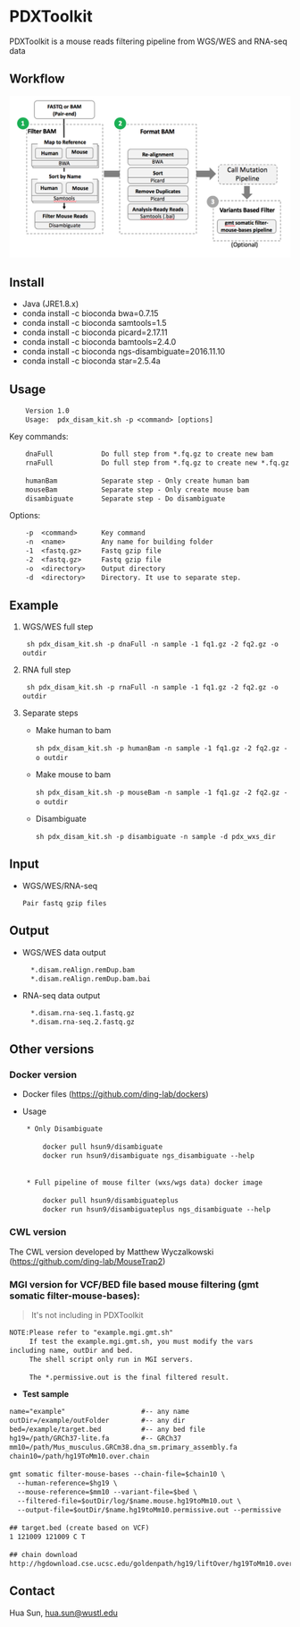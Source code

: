 
PDXToolkit
===========
PDXToolkit is a mouse reads filtering pipeline from WGS/WES and RNA-seq data

## Workflow

![](doc/workflow.png)

Install
-------
   * Java (JRE1.8.x)
   * conda install -c bioconda bwa=0.7.15
   * conda install -c bioconda samtools=1.5
   * conda install -c bioconda picard=2.17.11
   * conda install -c bioconda bamtools=2.4.0
   * conda install -c bioconda ngs-disambiguate=2016.11.10
   * conda install -c bioconda star=2.5.4a


Usage
-----

        Version 1.0
        Usage:  pdx_disam_kit.sh -p <command> [options]

Key commands:

        dnaFull            Do full step from *.fq.gz to create new bam 
        rnaFull            Do full step from *.fq.gz to create new *.fq.gz
        
        humanBam           Separate step - Only create human bam
        mouseBam           Separate step - Only create mouse bam
        disambiguate       Separate step - Do disambiguate

Options:
        
        -p  <command>      Key command
        -n  <name>         Any name for building folder
        -1  <fastq.gz>     Fastq gzip file
        -2  <fastq.gz>     Fastq gzip file
        -o  <directory>    Output directory
        -d  <directory>    Directory. It use to separate step.


Example
-------


1. WGS/WES full step
        
        sh pdx_disam_kit.sh -p dnaFull -n sample -1 fq1.gz -2 fq2.gz -o outdir

2. RNA full step
        
        sh pdx_disam_kit.sh -p rnaFull -n sample -1 fq1.gz -2 fq2.gz -o outdir


3. Separate steps
   
   * Make human to bam
   
     `sh pdx_disam_kit.sh -p humanBam -n sample -1 fq1.gz -2 fq2.gz -o outdir`

   * Make mouse to bam
   
     `sh pdx_disam_kit.sh -p mouseBam -n sample -1 fq1.gz -2 fq2.gz -o outdir`

   * Disambiguate
   
     `sh pdx_disam_kit.sh -p disambiguate -n sample -d pdx_wxs_dir`


Input
-------
* WGS/WES/RNA-seq
  
  ```
  Pair fastq gzip files
  ```

Output
-------
* WGS/WES data output
        
        *.disam.reAlign.remDup.bam
        *.disam.reAlign.remDup.bam.bai

* RNA-seq data output
        
        *.disam.rna-seq.1.fastq.gz
        *.disam.rna-seq.2.fastq.gz

## Other versions

### Docker version

* Docker files (https://github.com/ding-lab/dockers)
* Usage
     
     ```
      * Only Disambiguate
   
          docker pull hsun9/disambiguate
          docker run hsun9/disambiguate ngs_disambiguate --help


      * Full pipeline of mouse filter (wxs/wgs data) docker image

          docker pull hsun9/disambiguateplus
          docker run hsun9/disambiguateplus ngs_disambiguate --help
     ```
     
### CWL version

The CWL version developed by Matthew Wyczalkowski
(https://github.com/ding-lab/MouseTrap2)



### MGI version for VCF/BED file based mouse filtering (gmt somatic filter-mouse-bases):
> It's not including in PDXToolkit

```
NOTE:Please refer to "example.mgi.gmt.sh"
     If test the example.mgi.gmt.sh, you must modify the vars including name, outDir and bed.
     The shell script only run in MGI servers.
     
     The *.permissive.out is the final filtered result.
```

  * __Test sample__

  ```
  name="example"                   #-- any name
  outDir=/example/outFolder        #-- any dir
  bed=/example/target.bed          #-- any bed file
  hg19=/path/GRCh37-lite.fa        #-- GRCh37
  mm10=/path/Mus_musculus.GRCm38.dna_sm.primary_assembly.fa
  chain10=/path/hg19ToMm10.over.chain

  gmt somatic filter-mouse-bases --chain-file=$chain10 \
    --human-reference=$hg19 \
    --mouse-reference=$mm10 --variant-file=$bed \
    --filtered-file=$outDir/log/$name.mouse.hg19toMm10.out \
    --output-file=$outDir/$name.hg19toMm10.permissive.out --permissive

  ## target.bed (create based on VCF)
  1 121009 121009 C T

  ## chain download 
  http://hgdownload.cse.ucsc.edu/goldenpath/hg19/liftOver/hg19ToMm10.over.chain.gz
  ```




Contact
-------
Hua Sun, <hua.sun@wustl.edu>

